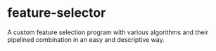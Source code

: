 # feature-selector
A custom feature selection program with various algorithms and their pipelined combination in an easy and descriptive way. 
